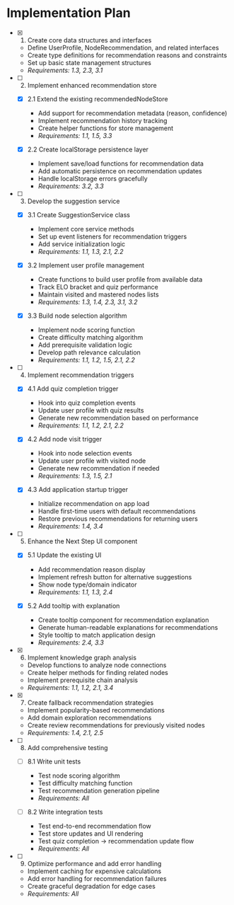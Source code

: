 # Implementation Plan

- [x] 1. Create core data structures and interfaces
  - Define UserProfile, NodeRecommendation, and related interfaces
  - Create type definitions for recommendation reasons and constraints
  - Set up basic state management structures
  - _Requirements: 1.3, 2.3, 3.1_

- [ ] 2. Implement enhanced recommendation store
  - [x] 2.1 Extend the existing recommendedNodeStore
    - Add support for recommendation metadata (reason, confidence)
    - Implement recommendation history tracking
    - Create helper functions for store management
    - _Requirements: 1.1, 1.5, 3.3_

  - [x] 2.2 Create localStorage persistence layer
    - Implement save/load functions for recommendation data
    - Add automatic persistence on recommendation updates
    - Handle localStorage errors gracefully
    - _Requirements: 3.2, 3.3_

- [ ] 3. Develop the suggestion service
  - [x] 3.1 Create SuggestionService class
    - Implement core service methods
    - Set up event listeners for recommendation triggers
    - Add service initialization logic
    - _Requirements: 1.1, 1.3, 2.1, 2.2_

  - [x] 3.2 Implement user profile management
    - Create functions to build user profile from available data
    - Track ELO bracket and quiz performance
    - Maintain visited and mastered nodes lists
    - _Requirements: 1.3, 1.4, 2.3, 3.1, 3.2_

  - [x] 3.3 Build node selection algorithm
    - Implement node scoring function
    - Create difficulty matching algorithm
    - Add prerequisite validation logic
    - Develop path relevance calculation
    - _Requirements: 1.1, 1.2, 1.5, 2.1, 2.2_

- [ ] 4. Implement recommendation triggers
  - [x] 4.1 Add quiz completion trigger
    - Hook into quiz completion events
    - Update user profile with quiz results
    - Generate new recommendation based on performance
    - _Requirements: 1.1, 1.2, 2.1, 2.2_

  - [x] 4.2 Add node visit trigger
    - Hook into node selection events
    - Update user profile with visited node
    - Generate new recommendation if needed
    - _Requirements: 1.3, 1.5, 2.1_

  - [x] 4.3 Add application startup trigger
    - Initialize recommendation on app load
    - Handle first-time users with default recommendations
    - Restore previous recommendations for returning users
    - _Requirements: 1.4, 3.4_

- [ ] 5. Enhance the Next Step UI component
  - [x] 5.1 Update the existing UI
    - Add recommendation reason display
    - Implement refresh button for alternative suggestions
    - Show node type/domain indicator
    - _Requirements: 1.1, 1.3, 2.4_

  - [x] 5.2 Add tooltip with explanation
    - Create tooltip component for recommendation explanation
    - Generate human-readable explanations for recommendations
    - Style tooltip to match application design
    - _Requirements: 2.4, 3.3_

- [x] 6. Implement knowledge graph analysis
  - Develop functions to analyze node connections
  - Create helper methods for finding related nodes
  - Implement prerequisite chain analysis
  - _Requirements: 1.1, 1.2, 2.1, 3.4_

- [x] 7. Create fallback recommendation strategies
  - Implement popularity-based recommendations
  - Add domain exploration recommendations
  - Create review recommendations for previously visited nodes
  - _Requirements: 1.4, 2.1, 2.5_

- [ ] 8. Add comprehensive testing
  - [ ] 8.1 Write unit tests
    - Test node scoring algorithm
    - Test difficulty matching function
    - Test recommendation generation pipeline
    - _Requirements: All_

  - [ ] 8.2 Write integration tests
    - Test end-to-end recommendation flow
    - Test store updates and UI rendering
    - Test quiz completion → recommendation update flow
    - _Requirements: All_

- [ ] 9. Optimize performance and add error handling
  - Implement caching for expensive calculations
  - Add error handling for recommendation failures
  - Create graceful degradation for edge cases
  - _Requirements: All_